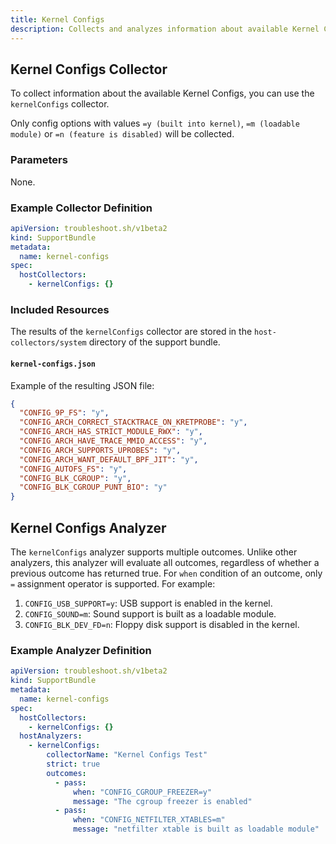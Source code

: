```yaml
---
title: Kernel Configs
description: Collects and analyzes information about available Kernel Configs on the machine.
---
```


## Kernel Configs Collector

To collect information about the available Kernel Configs, you can use the `kernelConfigs` collector.

Only config options with values `=y (built into kernel)`, `=m (loadable module)` or `=n (feature is disabled)` will be collected.

### Parameters

None.

### Example Collector Definition

```yaml
apiVersion: troubleshoot.sh/v1beta2
kind: SupportBundle
metadata:
  name: kernel-configs
spec:
  hostCollectors:
    - kernelConfigs: {}
```

### Included Resources

The results of the `kernelConfigs` collector are stored in the `host-collectors/system` directory of the support bundle.

#### `kernel-configs.json`

Example of the resulting JSON file:

```json
{
  "CONFIG_9P_FS": "y",
  "CONFIG_ARCH_CORRECT_STACKTRACE_ON_KRETPROBE": "y",
  "CONFIG_ARCH_HAS_STRICT_MODULE_RWX": "y",
  "CONFIG_ARCH_HAVE_TRACE_MMIO_ACCESS": "y",
  "CONFIG_ARCH_SUPPORTS_UPROBES": "y",
  "CONFIG_ARCH_WANT_DEFAULT_BPF_JIT": "y",
  "CONFIG_AUTOFS_FS": "y",
  "CONFIG_BLK_CGROUP": "y",
  "CONFIG_BLK_CGROUP_PUNT_BIO": "y"
}
```

## Kernel Configs Analyzer

The `kernelConfigs` analyzer supports multiple outcomes. Unlike other analyzers, this analyzer will evaluate all outcomes, regardless of whether a previous outcome has returned true. For `when` condition of an outcome, only `=` assignment operator is supported. For example:

1. `CONFIG_USB_SUPPORT=y`: USB support is enabled in the kernel.
2. `CONFIG_SOUND=m`: Sound support is built as a loadable module.
3. `CONFIG_BLK_DEV_FD=n`: Floppy disk support is disabled in the kernel.

### Example Analyzer Definition

```yaml
apiVersion: troubleshoot.sh/v1beta2
kind: SupportBundle
metadata:
  name: kernel-configs
spec:
  hostCollectors:
    - kernelConfigs: {}
  hostAnalyzers:
    - kernelConfigs:
        collectorName: "Kernel Configs Test"
        strict: true
        outcomes:
          - pass:
              when: "CONFIG_CGROUP_FREEZER=y"
              message: "The cgroup freezer is enabled"
          - pass:
              when: "CONFIG_NETFILTER_XTABLES=m"
              message: "netfilter xtable is built as loadable module"
```
